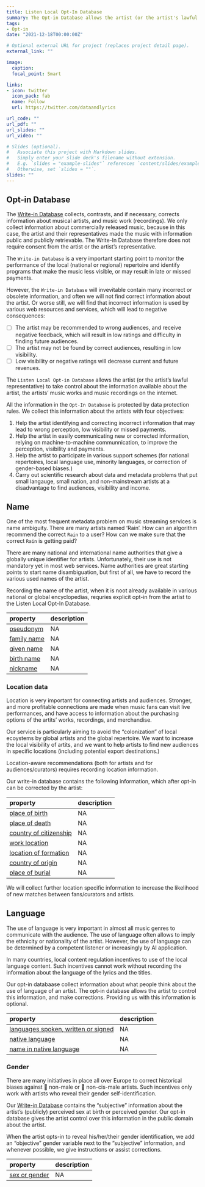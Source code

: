 ```yaml
---
title: Listen Local Opt-In Database
summary: The Opt-in Database allows the artist (or the artist's lawful representative) to take control about the information available about the artist, the artists' music works and music recordings on the internet.
tags:
- Opt-in
date: "2021-12-18T00:00:00Z"

# Optional external URL for project (replaces project detail page).
external_link: ""

image:
  caption: 
  focal_point: Smart

links:
- icon: twitter
  icon_pack: fab
  name: Follow
  url: https://twitter.com/dataandlyrics

url_code: ""
url_pdf: ""
url_slides: ""
url_video: ""

# Slides (optional).
#   Associate this project with Markdown slides.
#   Simply enter your slide deck's filename without extension.
#   E.g. `slides = "example-slides"` references `content/slides/example-slides.md`.
#   Otherwise, set `slides = ""`.
slides: ""
---
```


## Opt-in Database

The [Write-in Database](/data/write-in/) collects, contrasts, and if
necessary, corrects information about musical artists, and music work
(recordings). We only collect information about commercially released
music, because in this case, the artist and their representatives made
the music with information public and publicly retrievable. The Write-In
Database therefore does not require consent from the artist or the
artist’s representative.

The `Write-in Database` is a very important starting point to monitor
the performance of the local (national or regional) repertoire and
identify programs that make the music less visible, or may result in
late or missed payments.

However, the `Write-in Database` will invevitable contain many incorrect
or obsolete information, and often we will not find correct information
about the artist. Or worse still, we will find that incorrect
information is used by various web resources and services, which will
lead to negative consequences:

-   ☐ The artist may be recommended to wrong audiences, and receive
    negative feedback, which will result in low ratings and difficulty
    in finding future audiences.
-   ☐ The artist may not be found by correct audiences, resulting in low
    visibility.
-   ☐ Low visibility or negative ratings will decrease current and
    future revenues.

The `Listen Local Opt-in Database` allows the artist (or the artist’s lawful
representative) to take control about the information available about
the artist, the artists’ music works and music recordings on the
internet.

All the information in the `Opt-In Database` is protected by data
protection rules. We collect this information about the artists with
four objectives:

1.  Help the artist identifying and correcting incorrect information
    that may lead to wrong perception, low visibility or missed
    payments.
2.  Help the artist in easily communicating new or corrected
    information, relying on machine-to-machine communnication, to
    improve the perception, visibility and payments.
3.  Help the artist to participate in various support schemes (for
    national repertoires, local language use, minority languages, or
    correction of gender-based biases.)
4.  Carry out scientific research about data and metadata problems that
    put small langauge, small nation, and non-mainstream artists at a
    disadvantage to find audiences, visibility and income.

## Name

One of the most frequent metadata problem on music streaming services is
name ambiguity. There are many artists named ‘Rain’. How can an
algorithm recommend the correct `Rain` to a user? How can we make sure
that the correct `Rain` is getting paid?

There are many national and international name authorities that give a
globally unique identifier for artists. Unfortunately, their use is not
mandatory yet in most web services. Name authorities are great starting
points to start name disambiguation, but first of all, we have to record
the various used names of the artist.

Recording the name of the artist, when it is noot already available in
various national or global encyclopedias, requries explicit opt-in from
the artist to the Listen Local Opt-In Database.

<table>
<thead>
<tr>
<th style="text-align:left;">
property
</th>
<th style="text-align:left;">
description
</th>
</tr>
</thead>
<tbody>
<tr>
<td style="text-align:left;">
<a href="https://www.wikidata.org/wiki/Property:P742" style="     " >pseudonym</a>
</td>
<td style="text-align:left;">
NA
</td>
</tr>
<tr>
<td style="text-align:left;">
<a href="https://www.wikidata.org/wiki/Property:P734" style="     " >family
name</a>
</td>
<td style="text-align:left;">
NA
</td>
</tr>
<tr>
<td style="text-align:left;">
<a href="https://www.wikidata.org/wiki/Property:P735" style="     " >given
name</a>
</td>
<td style="text-align:left;">
NA
</td>
</tr>
<tr>
<td style="text-align:left;">
<a href="https://www.wikidata.org/wiki/Property:P1477" style="     " >birth
name</a>
</td>
<td style="text-align:left;">
NA
</td>
</tr>
<tr>
<td style="text-align:left;">
<a href="https://www.wikidata.org/wiki/Property:P1449" style="     " >nickname</a>
</td>
<td style="text-align:left;">
NA
</td>
</tr>
</tbody>
</table>

### Location data

Location is very important for connecting artists and audiences.
Stronger, and more profitable connections are made when music fans can
visit live performances, and have access to information about the
purchasing options of the artits’ works, recordings, and merchandise.

Our service is particularly aiming to avoid the “colonization” of local
ecoystems by global artists and the global repertoire. We want to
increase the local visibility of artits, and we want to help artists to
find new audiences in specific locations (including potential export
destinations.)

Location-aware recommendations (both for artists and for
audiences/curators) requires recording location information.

Our write-in database contains the following information, which after
opt-in can be corrected by the artist:

<table>
<thead>
<tr>
<th style="text-align:left;">
property
</th>
<th style="text-align:left;">
description
</th>
</tr>
</thead>
<tbody>
<tr>
<td style="text-align:left;">
<a href="https://www.wikidata.org/wiki/Property:P19" style="     " >place
of birth</a>
</td>
<td style="text-align:left;">
NA
</td>
</tr>
<tr>
<td style="text-align:left;">
<a href="https://www.wikidata.org/wiki/Property:P20" style="     " >place
of death</a>
</td>
<td style="text-align:left;">
NA
</td>
</tr>
<tr>
<td style="text-align:left;">
<a href="https://www.wikidata.org/wiki/Property:P27" style="     " >country
of citizenship</a>
</td>
<td style="text-align:left;">
NA
</td>
</tr>
<tr>
<td style="text-align:left;">
<a href="https://www.wikidata.org/wiki/Property:P937" style="     " >work
location</a>
</td>
<td style="text-align:left;">
NA
</td>
</tr>
<tr>
<td style="text-align:left;">
<a href="https://www.wikidata.org/wiki/Property:P740" style="     " >location
of formation</a>
</td>
<td style="text-align:left;">
NA
</td>
</tr>
<tr>
<td style="text-align:left;">
<a href="https://www.wikidata.org/wiki/Property:P495" style="     " >country
of origin</a>
</td>
<td style="text-align:left;">
NA
</td>
</tr>
<tr>
<td style="text-align:left;">
<a href="https://www.wikidata.org/wiki/Property:P119" style="     " >place
of burial</a>
</td>
<td style="text-align:left;">
NA
</td>
</tr>
</tbody>
</table>

We will collect further location specific information to increase the
likelihood of new matches between fans/curators and artists.

## Language

The use of language is very important in almost all music genres to
communicate with the audience. The use of language often allows to imply
the ethnicity or nationality of the artist. However, the use of language
can be determined by a competent listener or increasingly by AI
application.

In many countries, local content regulation incentives to use of the
local language content. Such incentives cannot work without recording
the information about the language of the lyrics and the titles.

Our opt-in databaase collect information about what people think about
the use of language of an artist. The opt-in database allows the artist
to control this information, and make corrections. Providing us with
this information is optional.

<table>
<thead>
<tr>
<th style="text-align:left;">
property
</th>
<th style="text-align:left;">
description
</th>
</tr>
</thead>
<tbody>
<tr>
<td style="text-align:left;">
<a href="https://www.wikidata.org/wiki/Property:P1412" style="     " >languages
spoken, written or signed</a>
</td>
<td style="text-align:left;">
NA
</td>
</tr>
<tr>
<td style="text-align:left;">
<a href="https://www.wikidata.org/wiki/Property:P103" style="     " >native
language</a>
</td>
<td style="text-align:left;">
NA
</td>
</tr>
<tr>
<td style="text-align:left;">
<a href="https://www.wikidata.org/wiki/Property:P1559" style="     " >name
in native language</a>
</td>
<td style="text-align:left;">
NA
</td>
</tr>
</tbody>
</table>

### Gender

There are many initiatives in place all over Europe to correct
historical biases against 👩 non-male or 🌈 non-cis-male artists. Such
incentives only work with artists who reveal their gender
self-identification.

Our [Write-in Database](/data/write-in) contains the “subjective” information about the artist’s (publicly) perceived sex at birth or perceived gender. Our opt-in database gives the artist control over this information in the public domain about the artist.

When the artist opts-in to reveal his/her/their gender identification,
we add an “objective” gender variable next to the “subjective”
information, and whenever possible, we give instructions or assist
corrections.

<table>
<thead>
<tr>
<th style="text-align:left;">
property
</th>
<th style="text-align:left;">
description
</th>
</tr>
</thead>
<tbody>
<tr>
<td style="text-align:left;">
<a href="https://www.wikidata.org/wiki/Property:P21" style="     " >sex
or gender</a>
</td>
<td style="text-align:left;">
NA
</td>
</tr>
</tbody>
</table>
